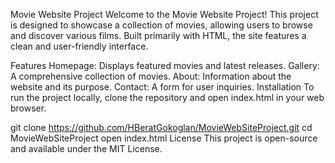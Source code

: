 Movie Website Project
Welcome to the Movie Website Project! This project is designed to showcase a collection of movies, allowing users to browse and discover various films. Built primarily with HTML, the site features a clean and user-friendly interface.

Features
Homepage: Displays featured movies and latest releases.
Gallery: A comprehensive collection of movies.
About: Information about the website and its purpose.
Contact: A form for user inquiries.
Installation
To run the project locally, clone the repository and open index.html in your web browser.


git clone https://github.com/HBeratGokoglan/MovieWebSiteProject.git
cd MovieWebSiteProject
open index.html
License
This project is open-source and available under the MIT License.
